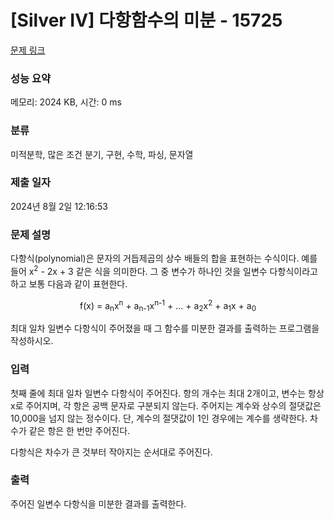 # [Silver IV] 다항함수의 미분 - 15725 

[문제 링크](https://www.acmicpc.net/problem/15725) 

### 성능 요약

메모리: 2024 KB, 시간: 0 ms

### 분류

미적분학, 많은 조건 분기, 구현, 수학, 파싱, 문자열

### 제출 일자

2024년 8월 2일 12:16:53

### 문제 설명

<p>다항식(polynomial)은 문자의 거듭제곱의 상수 배들의 합을 표현하는 수식이다. 예를 들어 x<sup>2</sup> - 2x + 3 같은 식을 의미한다. 그 중 변수가 하나인 것을 일변수 다항식이라고 하고 보통 다음과 같이 표현한다.</p>

<p style="text-align: center;">f(x) = a<sub>n</sub>x<sup>n</sup> + a<sub>n-1</sub>x<sup>n-1</sup> + ... + a<sub>2</sub>x<sup>2</sup> + a<sub>1</sub>x + a<sub>0</sub></p>

<p>최대 일차 일변수 다항식이 주어졌을 때 그 함수를 미분한 결과를 출력하는 프로그램을 작성하시오.</p>

### 입력 

 <p>첫째 줄에 최대 일차 일변수 다항식이 주어진다. 항의 개수는 최대 2개이고, 변수는 항상 x로 주어지며, 각 항은 공백 문자로 구분되지 않는다. 주어지는 계수와 상수의 절댓값은 10,000을 넘지 않는 정수이다. 단, 계수의 절댓값이 1인 경우에는 계수를 생략한다. 차수가 같은 항은 한 번만 주어진다.</p>

<p>다항식은 차수가 큰 것부터 작아지는 순서대로 주어진다.</p>

### 출력 

 <p>주어진 일변수 다항식을 미분한 결과를 출력한다.</p>

